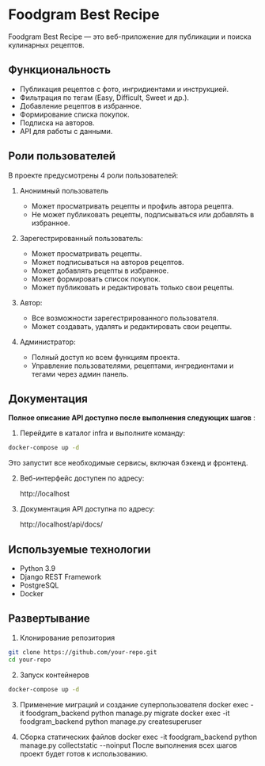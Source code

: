# Foodgram Best Recipe  

Foodgram Best Recipe — это веб-приложение для публикации и поиска кулинарных рецептов.  

## Функциональность  
- Публикация рецептов с фото, ингридиентами и инструкцией.  
- Фильтрация по тегам (Easy, Difficult, Sweet и др.).  
- Добавление рецептов в избранное. 
- Формирование списка покупок.  
- Подписка на авторов.  
- API для работы с данными.  

## Роли пользователей
В проекте предусмотрены 4 роли пользователей:

1. Анонимный пользователь
    - Может просматривать рецепты и профиль автора рецепта.
    - Не может публиковать рецепты, подписываться или добавлять в избранное.

2. Зарегестрированный пользователь:
    - Может просматривать рецепты.
    - Может подписываться на авторов рецептов.
    - Может добавлять рецепты в избранное.
    - Может формировать список покупок.
    - Может публиковать и редактировать только свои рецепты.
3. Автор:
    - Все возможности зарегестрированного пользователя.
    - Может создавать, удалять и редактировать свои рецепты.
4. Администратор:
    - Полный доступ ко всем функциям проекта.
    - Управление пользователями, рецептами, ингредиентами и тегами через админ панель.

## Документация
**Полное описание API доступно после выполнения следующих шагов** :

1. Перейдите в каталог infra и выполните команду:

```bash
docker-compose up -d
```
Это запустит все необходимые сервисы, включая бэкенд и фронтенд.

2. Веб-интерфейс доступен по адресу:

    http://localhost

3. Документация API доступна по адресу:

    http://localhost/api/docs/


## Используемые технологии
- Python 3.9
- Django REST Framework
- PostgreSQL
- Docker

## Развертывание
1. Клонирование репозитория
```bash
git clone https://github.com/your-repo.git
cd your-repo
```
2. Запуск контейнеров
```bash
docker-compose up -d
```

3. Применение миграций и создание суперпользователя
    docker exec -it foodgram_backend python manage.py migrate
    docker exec -it foodgram_backend python manage.py createsuperuser

4. Сборка статических файлов
    docker exec -it foodgram_backend python manage.py collectstatic --noinput
    После выполнения всех шагов проект будет готов к использованию.

